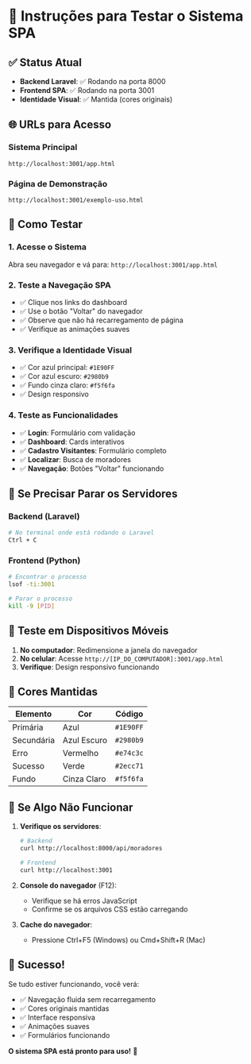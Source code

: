 # 🚀 Instruções para Testar o Sistema SPA

## ✅ Status Atual
- **Backend Laravel**: ✅ Rodando na porta 8000
- **Frontend SPA**: ✅ Rodando na porta 3001
- **Identidade Visual**: ✅ Mantida (cores originais)

## 🌐 URLs para Acesso

### Sistema Principal
```
http://localhost:3001/app.html
```

### Página de Demonstração
```
http://localhost:3001/exemplo-uso.html
```

## 🎯 Como Testar

### 1. Acesse o Sistema
Abra seu navegador e vá para: `http://localhost:3001/app.html`

### 2. Teste a Navegação SPA
- ✅ Clique nos links do dashboard
- ✅ Use o botão "Voltar" do navegador
- ✅ Observe que não há recarregamento de página
- ✅ Verifique as animações suaves

### 3. Verifique a Identidade Visual
- ✅ Cor azul principal: `#1E90FF`
- ✅ Cor azul escuro: `#2980b9`
- ✅ Fundo cinza claro: `#f5f6fa`
- ✅ Design responsivo

### 4. Teste as Funcionalidades
- ✅ **Login**: Formulário com validação
- ✅ **Dashboard**: Cards interativos
- ✅ **Cadastro Visitantes**: Formulário completo
- ✅ **Localizar**: Busca de moradores
- ✅ **Navegação**: Botões "Voltar" funcionando

## 🔧 Se Precisar Parar os Servidores

### Backend (Laravel)
```bash
# No terminal onde está rodando o Laravel
Ctrl + C
```

### Frontend (Python)
```bash
# Encontrar o processo
lsof -ti:3001

# Parar o processo
kill -9 [PID]
```

## 📱 Teste em Dispositivos Móveis

1. **No computador**: Redimensione a janela do navegador
2. **No celular**: Acesse `http://[IP_DO_COMPUTADOR]:3001/app.html`
3. **Verifique**: Design responsivo funcionando

## 🎨 Cores Mantidas

| Elemento | Cor | Código |
|----------|-----|--------|
| Primária | Azul | `#1E90FF` |
| Secundária | Azul Escuro | `#2980b9` |
| Erro | Vermelho | `#e74c3c` |
| Sucesso | Verde | `#2ecc71` |
| Fundo | Cinza Claro | `#f5f6fa` |

## 🐛 Se Algo Não Funcionar

1. **Verifique os servidores**:
   ```bash
   # Backend
   curl http://localhost:8000/api/moradores
   
   # Frontend
   curl http://localhost:3001
   ```

2. **Console do navegador** (F12):
   - Verifique se há erros JavaScript
   - Confirme se os arquivos CSS estão carregando

3. **Cache do navegador**:
   - Pressione Ctrl+F5 (Windows) ou Cmd+Shift+R (Mac)

## 🎉 Sucesso!

Se tudo estiver funcionando, você verá:
- ✅ Navegação fluida sem recarregamento
- ✅ Cores originais mantidas
- ✅ Interface responsiva
- ✅ Animações suaves
- ✅ Formulários funcionando

**O sistema SPA está pronto para uso!** 🚀 
